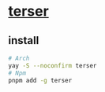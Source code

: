 # [terser](https://github.com/terser/terser)

## install

```sh
# Arch
yay -S --noconfirm terser
# Npm
pnpm add -g terser
```
